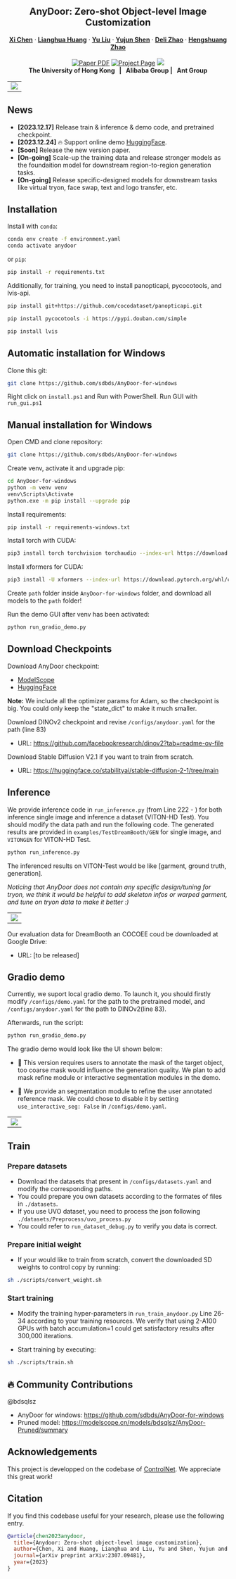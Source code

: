 <p align="center">

  <h2 align="center">AnyDoor: Zero-shot Object-level Image Customization</h2>
  <p align="center">
    <a href="https://xavierchen34.github.io/"><strong>Xi Chen</strong></a>
    ·
    <a href="https://scholar.google.com/citations?user=JYVCn3AAAAAJ&hl=en"><strong>Lianghua Huang</strong></a>
    ·
    <a href="https://scholar.google.com/citations?user=8zksQb4AAAAJ&hl=zh-CN"><strong>Yu Liu</strong></a>
    ·
    <a href="https://shenyujun.github.io/"><strong>Yujun Shen</strong></a>
    ·
    <a href="https://scholar.google.com/citations?user=7LhjCn0AAAAJ&hl=en"><strong>Deli Zhao</strong></a>
    ·
    <a href="https://hszhao.github.io/"><strong>Hengshuang Zhao</strong></a>
    <br>
    <br>
        <a href="https://arxiv.org/abs/2307.09481"><img src='https://img.shields.io/badge/arXiv-AnyDoor-red' alt='Paper PDF'></a>
        <a href='https://damo-vilab.github.io/AnyDoor-Page/'><img src='https://img.shields.io/badge/Project_Page-AnyDoor-green' alt='Project Page'></a>
        <a href='https://huggingface.co/spaces/xichenhku/AnyDoor-online'><img src='https://img.shields.io/badge/%F0%9F%A4%97%20Hugging%20Face-Spaces-blue'></a>
    <br>
    <b>The University of Hong Kong &nbsp; | &nbsp;  Alibaba Group  | &nbsp;  Ant Group </b>
  </p>
  
  <table align="center">
    <tr>
    <td>
      <img src="assets/Figures/Teaser.png">
    </td>
    </tr>
  </table>

## News
* **[2023.12.17]** Release train & inference & demo code, and pretrained checkpoint.
* **[2023.12.24]** 🔥 Support online demo [HuggingFace](https://huggingface.co/spaces/xichenhku/AnyDoor-online).
* **[Soon]** Release the new version paper.
* **[On-going]** Scale-up the training data and release stronger models as the foundaition model for downstream region-to-region generation tasks.
* **[On-going]** Release specific-designed models for downstream tasks like virtual tryon, face swap, text and logo transfer, etc.


## Installation
Install with `conda`: 
```bash
conda env create -f environment.yaml
conda activate anydoor
```
or `pip`:
```bash
pip install -r requirements.txt
```
Additionally, for training, you need to install panopticapi, pycocotools, and lvis-api.
```bash
pip install git+https://github.com/cocodataset/panopticapi.git

pip install pycocotools -i https://pypi.douban.com/simple

pip install lvis
```

## Automatic installation for Windows
Clone this git:
```bash
git clone https://github.com/sdbds/AnyDoor-for-windows
```
Right click on `install.ps1` and Run with PowerShell.
Run GUI with `run_gui.ps1`

## Manual installation for Windows
Open CMD and clone repository:
```bash
git clone https://github.com/sdbds/AnyDoor-for-windows
```
Create venv, activate it and upgrade pip:
```bash
cd AnyDoor-for-windows
python -m venv venv
venv\Scripts\Activate
python.exe -m pip install --upgrade pip
```
Install requirements:
```bash
pip install -r requirements-windows.txt
```
Install torch with CUDA:
```bash
pip3 install torch torchvision torchaudio --index-url https://download.pytorch.org/whl/cu118
```
Install xformers for CUDA:
```bash
pip3 install -U xformers --index-url https://download.pytorch.org/whl/cu118
```

Create `path` folder inside `AnyDoor-for-windows` folder, and download all models to the `path` folder!

Run the demo GUI after venv has been activated:
```bash
python run_gradio_demo.py
```

## Download Checkpoints
Download AnyDoor checkpoint: 
* [ModelScope](https://modelscope.cn/models/damo/AnyDoor/files)
* [HuggingFace](https://huggingface.co/spaces/xichenhku/AnyDoor/tree/main)

**Note:** We include all the optimizer params for Adam, so the checkpoint is big. You could only keep the "state_dict" to make it much smaller.


Download DINOv2 checkpoint and revise `/configs/anydoor.yaml` for the path (line 83)
* URL: https://github.com/facebookresearch/dinov2?tab=readme-ov-file

Download Stable Diffusion V2.1 if you want to train from scratch.
* URL: https://huggingface.co/stabilityai/stable-diffusion-2-1/tree/main


## Inference
We provide inference code in `run_inference.py` (from Line 222 - ) for both inference single image and inference a dataset (VITON-HD Test). You should modify the data path and run the following code. The generated results are provided in `examples/TestDreamBooth/GEN` for single image, and `VITONGEN` for VITON-HD Test.

```bash
python run_inference.py
```
The inferenced results on VITON-Test would be like [garment, ground truth, generation].

*Noticing that AnyDoor does not contain any specific design/tuning for tryon, we think it would be helpful to add skeleton infos or warped garment, and tune on tryon data to make it better :)*
  <table align="center">
    <tr>
    <td>
      <img src="assets/Figures/tryon.png">
    </td>
    </tr>
  </table>


Our evaluation data for DreamBooth an COCOEE coud be downloaded at Google Drive:
* URL: [to be released]





## Gradio demo 
Currently, we suport local gradio demo. To launch it, you should firstly modify `/configs/demo.yaml` for the path to the pretrained model, and `/configs/anydoor.yaml` for the path to DINOv2(line 83). 

Afterwards, run the script:
```bash
python run_gradio_demo.py
```
The gradio demo would look like the UI shown below:

* 📢 This version requires users to annotate the mask of the target object, too coarse mask would influence the generation quality. We plan to add mask refine module or interactive segmentation modules in the demo.

* 📢 We provide an segmentation module to refine the user annotated reference mask. We could chose to disable it by setting  `use_interactive_seg: False` in `/configs/demo.yaml`.

<table align="center">
  <tr>
  <td>
    <img src="assets/Figures/gradio.png">
  </td>
  </tr>
</table>

## Train

### Prepare datasets
* Download the datasets that present in `/configs/datasets.yaml` and modify the corresponding paths.
* You could prepare you own datasets according to the formates of files in `./datasets`.
* If you use UVO dataset, you need to process the json following `./datasets/Preprocess/uvo_process.py`
* You could refer to `run_dataset_debug.py` to verify you data is correct.


### Prepare initial weight
* If your would like to train from scratch, convert the downloaded SD weights to control copy by running:
```bash
sh ./scripts/convert_weight.sh  
```
### Start training
* Modify the training hyper-parameters in `run_train_anydoor.py` Line 26-34 according to your training resources. We verify that using 2-A100 GPUs with batch accumulation=1 could get satisfactory results after 300,000 iterations.


* Start training by executing: 
```bash
sh ./scripts/train.sh  
```

## 🔥 Community Contributions
@bdsqlsz

* AnyDoor for windows: https://github.com/sdbds/AnyDoor-for-windows
* Pruned model: https://modelscope.cn/models/bdsqlsz/AnyDoor-Pruned/summary

## Acknowledgements
This project is developped on the codebase of [ControlNet](https://github.com/lllyasviel/ControlNet). We  appreciate this great work! 


## Citation
If you find this codebase useful for your research, please use the following entry.
```BibTeX
@article{chen2023anydoor,
  title={Anydoor: Zero-shot object-level image customization},
  author={Chen, Xi and Huang, Lianghua and Liu, Yu and Shen, Yujun and Zhao, Deli and Zhao, Hengshuang},
  journal={arXiv preprint arXiv:2307.09481},
  year={2023}
}
```

